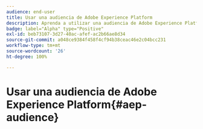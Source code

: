 ```yaml
---
audience: end-user
title: Usar una audiencia de Adobe Experience Platform
description: Aprenda a utilizar una audiencia de Adobe Experience Platform
badge: label="Alpha" type="Positive"
exl-id: beb73107-3d27-40ac-afef-ac2b66ae8d34
source-git-commit: a048ce9384f458f4cf94b38ceac46e2c04bcc231
workflow-type: tm+mt
source-wordcount: '26'
ht-degree: 100%

---
```


# Usar una audiencia de Adobe Experience Platform{#aep-audience}
